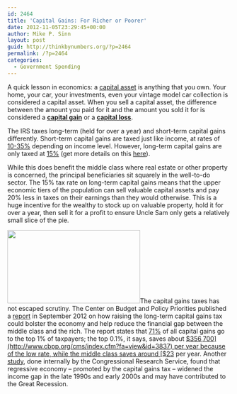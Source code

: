```yaml
---
id: 2464
title: 'Capital Gains: For Richer or Poorer'
date: 2012-11-05T23:29:45+00:00
author: Mike P. Sinn
layout: post
guid: http://thinkbynumbers.org/?p=2464
permalink: /?p=2464
categories:
  - Government Spending
---
```

A quick lesson in economics: a [capital asset](http://www.irs.gov/taxtopics/tc409.html) is anything that you own. Your home, your car, your investments, even your vintage model car collection is considered a capital asset. When you sell a capital asset, the difference between the amount you paid for it and the amount you sold it for is considered a [**capital gain**](http://en.wikipedia.org/wiki/Capital_gain) or a [**capital loss**](http://en.wikipedia.org/wiki/Capital_loss).

The IRS taxes long-term (held for over a year) and short-term capital gains differently. Short-term capital gains are taxed just like income, at rates of [10-35%](http://en.wikipedia.org/wiki/Capital_gains_tax_in_the_United_States) depending on income level. However, long-term capital gains are only taxed at [15%](http://en.wikipedia.org/wiki/Capital_gains_tax_in_the_United_States) (get more details on this [here](http://www.irs.gov/uac/Ten-Important-Facts-About-Capital-Gains-and-Losses)).

While this does benefit the middle class where real estate or other property is concerned, the principal beneficiaries sit squarely in the well-to-do sector. The 15% tax rate on long-term capital gains means that the upper economic tiers of the population can sell valuable capital assets and pay 20% less in taxes on their earnings than they would otherwise. This is a huge incentive for the wealthy to stock up on valuable property, hold it for over a year, then sell it for a profit to ensure Uncle Sam only gets a relatively small slice of the pie.

<a href="http://thinkbynumbers.org/?attachment_id=2467" rel="attachment wp-att-2467"><img data-attachment-id="2467" data-permalink="https://thinkbynumbers.org/?attachment_id=2467" data-orig-file="https://thinkbynumbers.org/wp-content/uploads/2012/10/Chart.png" data-orig-size="761,421" data-comments-opened="1" data-image-meta="{&quot;aperture&quot;:&quot;0&quot;,&quot;credit&quot;:&quot;&quot;,&quot;camera&quot;:&quot;&quot;,&quot;caption&quot;:&quot;&quot;,&quot;created_timestamp&quot;:&quot;0&quot;,&quot;copyright&quot;:&quot;&quot;,&quot;focal_length&quot;:&quot;0&quot;,&quot;iso&quot;:&quot;0&quot;,&quot;shutter_speed&quot;:&quot;0&quot;,&quot;title&quot;:&quot;&quot;,&quot;orientation&quot;:&quot;0&quot;}" data-image-title="Chart" data-image-description="" data-medium-file="https://thinkbynumbers.org/wp-content/uploads/2012/10/Chart-300x166.png" data-large-file="https://thinkbynumbers.org/wp-content/uploads/2012/10/Chart.png" class="alignleft size-medium wp-image-2467" title="Chart" src="http://thinkbynumbers.org/wp-content/uploads/2012/10/Chart-300x165.png" alt="" width="300" height="165" /></a>The capital gains taxes has not escaped scrutiny. The Center on Budget and Policy Priorities published a [report](http://www.cbpp.org/cms/index.cfm?fa=view&id=3837) in September 2012 on how raising the long-term capital gains tax could bolster the economy and help reduce the financial gap between the middle class and the rich. The report states that [71%](http://www.cbpp.org/cms/index.cfm?fa=view&id=3837) of all capital gains go to the top 1% of taxpayers; the top 0.1%, it says, saves about [$356,700](http://www.cbpp.org/cms/index.cfm?fa=view&id=3837) per year because of the low rate, while the middle class saves around [$23](http://www.cbpp.org/cms/index.cfm?fa=view&id=3837) per year. Another [study](http://www.fas.org/sgp/crs/misc/R42131.pdf), done internally by the Congressional Research Service, found that regressive economy – promoted by the capital gains tax – widened the income gap in the late 1990s and early 2000s and may have contributed to the Great Recession.